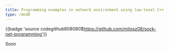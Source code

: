 ```yaml
---
title: Programming examples in network environment using low-level C++ socket API
type: rAndD
---
```


{{badge 'source code$github$808080$https://github.com/milosz08/sock-net-programming'}}

Soon
